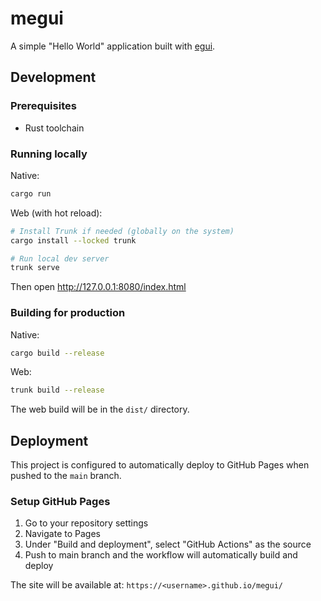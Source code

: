 # megui

A simple "Hello World" application built with [egui](https://github.com/emilk/egui/).

## Development

### Prerequisites
- Rust toolchain

### Running locally

Native:
```bash
cargo run
```

Web (with hot reload):
```bash
# Install Trunk if needed (globally on the system)
cargo install --locked trunk

# Run local dev server
trunk serve
```

Then open http://127.0.0.1:8080/index.html

### Building for production

Native:
```bash
cargo build --release
```

Web:
```bash
trunk build --release
```

The web build will be in the `dist/` directory.

## Deployment

This project is configured to automatically deploy to GitHub Pages when pushed to the `main` branch.

### Setup GitHub Pages

1. Go to your repository settings
2. Navigate to Pages
3. Under "Build and deployment", select "GitHub Actions" as the source
4. Push to main branch and the workflow will automatically build and deploy

The site will be available at: `https://<username>.github.io/megui/`
